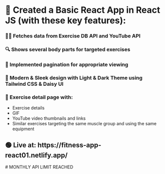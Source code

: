 <h1>🚀 Created a Basic React App in React JS (with these key features):</h1>
<h3>🏋️‍♂️ Fetches data from Exercise DB API and YouTube API</h3>
<h3>🔍 Shows several body parts for targeted exercises</h3>
<h3>📄 Implemented pagination for appropriate viewing</h3>
<h3>🚥 Modern & Sleek design with Light & Dark Theme using Tailwind CSS & Daisy UI</h3>
<h3>📝 Exercise detail page with:</h3>
<ul>
  <li>Exercise details</li>
  <li>GIF</li>
  <li>YouTube video thumbnails and links</li>
  <li>Similar exercises targeting the same muscle group and using the same equipment</li>
</ul>
<h2>🟢 Live at: https://fitness-app-react01.netlify.app/ </h2>
# MONTHLY API LIMIT REACHED
